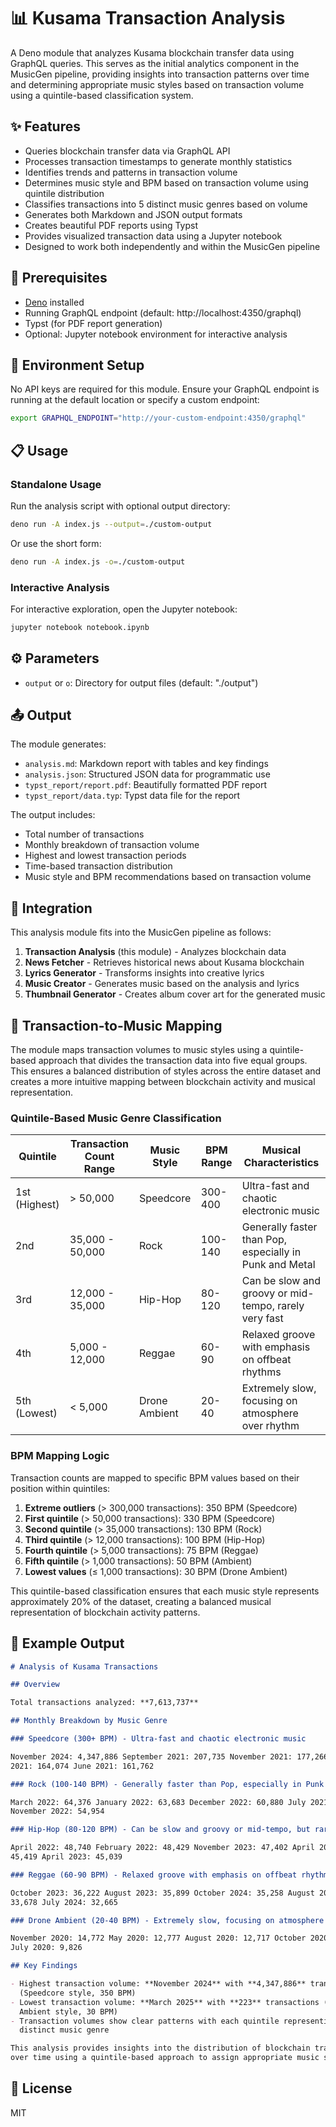 # 📊 Kusama Transaction Analysis

A Deno module that analyzes Kusama blockchain transfer data using GraphQL
queries. This serves as the initial analytics component in the MusicGen
pipeline, providing insights into transaction patterns over time and determining
appropriate music styles based on transaction volume using a quintile-based
classification system.

## ✨ Features

- Queries blockchain transfer data via GraphQL API
- Processes transaction timestamps to generate monthly statistics
- Identifies trends and patterns in transaction volume
- Determines music style and BPM based on transaction volume using quintile
  distribution
- Classifies transactions into 5 distinct music genres based on volume
- Generates both Markdown and JSON output formats
- Creates beautiful PDF reports using Typst
- Provides visualized transaction data using a Jupyter notebook
- Designed to work both independently and within the MusicGen pipeline

## 🔧 Prerequisites

- [Deno](https://deno.land/) installed
- Running GraphQL endpoint (default: http://localhost:4350/graphql)
- Typst (for PDF report generation)
- Optional: Jupyter notebook environment for interactive analysis

## 🔑 Environment Setup

No API keys are required for this module. Ensure your GraphQL endpoint is
running at the default location or specify a custom endpoint:

```bash
export GRAPHQL_ENDPOINT="http://your-custom-endpoint:4350/graphql"
```

## 📋 Usage

### Standalone Usage

Run the analysis script with optional output directory:

```bash
deno run -A index.js --output=./custom-output
```

Or use the short form:

```bash
deno run -A index.js -o=./custom-output
```

### Interactive Analysis

For interactive exploration, open the Jupyter notebook:

```bash
jupyter notebook notebook.ipynb
```

## ⚙️ Parameters

- `output` or `o`: Directory for output files (default: "./output")

## 📤 Output

The module generates:

- `analysis.md`: Markdown report with tables and key findings
- `analysis.json`: Structured JSON data for programmatic use
- `typst_report/report.pdf`: Beautifully formatted PDF report
- `typst_report/data.typ`: Typst data file for the report

The output includes:

- Total number of transactions
- Monthly breakdown of transaction volume
- Highest and lowest transaction periods
- Time-based transaction distribution
- Music style and BPM recommendations based on transaction volume

## 🔄 Integration

This analysis module fits into the MusicGen pipeline as follows:

1. **Transaction Analysis** (this module) - Analyzes blockchain data
2. **News Fetcher** - Retrieves historical news about Kusama blockchain
3. **Lyrics Generator** - Transforms insights into creative lyrics
4. **Music Creator** - Generates music based on the analysis and lyrics
5. **Thumbnail Generator** - Creates album cover art for the generated music

## 🎵 Transaction-to-Music Mapping

The module maps transaction volumes to music styles using a quintile-based
approach that divides the transaction data into five equal groups. This ensures
a balanced distribution of styles across the entire dataset and creates a more
intuitive mapping between blockchain activity and musical representation.

### Quintile-Based Music Genre Classification

| Quintile      | Transaction Count Range | Music Style   | BPM Range | Musical Characteristics                                 |
| ------------- | ----------------------- | ------------- | --------- | ------------------------------------------------------- |
| 1st (Highest) | > 50,000                | Speedcore     | 300-400   | Ultra-fast and chaotic electronic music                 |
| 2nd           | 35,000 - 50,000         | Rock          | 100-140   | Generally faster than Pop, especially in Punk and Metal |
| 3rd           | 12,000 - 35,000         | Hip-Hop       | 80-120    | Can be slow and groovy or mid-tempo, rarely very fast   |
| 4th           | 5,000 - 12,000          | Reggae        | 60-90     | Relaxed groove with emphasis on offbeat rhythms         |
| 5th (Lowest)  | < 5,000                 | Drone Ambient | 20-40     | Extremely slow, focusing on atmosphere over rhythm      |

### BPM Mapping Logic

Transaction counts are mapped to specific BPM values based on their position
within quintiles:

1. **Extreme outliers** (> 300,000 transactions): 350 BPM (Speedcore)
2. **First quintile** (> 50,000 transactions): 330 BPM (Speedcore)
3. **Second quintile** (> 35,000 transactions): 130 BPM (Rock)
4. **Third quintile** (> 12,000 transactions): 100 BPM (Hip-Hop)
5. **Fourth quintile** (> 5,000 transactions): 75 BPM (Reggae)
6. **Fifth quintile** (> 1,000 transactions): 50 BPM (Ambient)
7. **Lowest values** (≤ 1,000 transactions): 30 BPM (Drone Ambient)

This quintile-based classification ensures that each music style represents
approximately 20% of the dataset, creating a balanced musical representation of
blockchain activity patterns.

## 📝 Example Output

```markdown
# Analysis of Kusama Transactions

## Overview

Total transactions analyzed: **7,613,737**

## Monthly Breakdown by Music Genre

### Speedcore (300+ BPM) - Ultra-fast and chaotic electronic music

November 2024: 4,347,886 September 2021: 207,735 November 2021: 177,266 May
2021: 164,074 June 2021: 161,762

### Rock (100-140 BPM) - Generally faster than Pop, especially in Punk and Metal variations

March 2022: 64,376 January 2022: 63,683 December 2022: 60,880 July 2021: 60,710
November 2022: 54,954

### Hip-Hop (80-120 BPM) - Can be slow and groovy or mid-tempo, but rarely very fast

April 2022: 48,740 February 2022: 48,429 November 2023: 47,402 April 2021:
45,419 April 2023: 45,039

### Reggae (60-90 BPM) - Relaxed groove with emphasis on offbeat rhythms

October 2023: 36,222 August 2023: 35,899 October 2024: 35,258 August 2024:
33,678 July 2024: 32,665

### Drone Ambient (20-40 BPM) - Extremely slow, focusing on atmosphere over rhythm

November 2020: 14,772 May 2020: 12,777 August 2020: 12,717 October 2020: 12,452
July 2020: 9,826

## Key Findings

- Highest transaction volume: **November 2024** with **4,347,886** transactions
  (Speedcore style, 350 BPM)
- Lowest transaction volume: **March 2025** with **223** transactions (Drone
  Ambient style, 30 BPM)
- Transaction volumes show clear patterns with each quintile representing a
  distinct music genre

This analysis provides insights into the distribution of blockchain transactions
over time using a quintile-based approach to assign appropriate music styles.
```

## 📄 License

MIT
